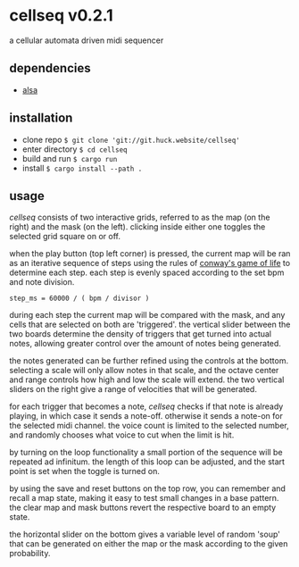 # cellseq v0.2.1

a cellular automata driven midi sequencer

## dependencies

- [alsa](https://www.alsa-project.org)

## installation

- clone repo `$ git clone 'git://git.huck.website/cellseq'`
- enter directory `$ cd cellseq`
- build and run `$ cargo run`
- install `$ cargo install --path .`

## usage

*cellseq* consists of two interactive grids, referred to as the map (on the right)
and the mask (on the left). clicking inside either one toggles the selected grid
square on or off.

when the play button (top left corner) is pressed, the current map will be ran
as an iterative sequence of steps using the rules of
[conway's game of life](https://en.wikipedia.org/wiki/Conway%27s_Game_of_Life)
to determine each step. each step is evenly spaced according to the set bpm and
note division.

    step_ms = 60000 / ( bpm / divisor )

during each step the current map will be compared with the mask, and any cells
that are selected on both are 'triggered'. the vertical slider between the two
boards determine the density of triggers that get turned into actual notes,
allowing greater control over the amount of notes being generated.

the notes generated can be further refined using the controls at the bottom.
selecting a scale will only allow notes in that scale, and the octave center
and range controls how high and low the scale will extend. the two vertical
sliders on the right give a range of velocities that will be generated.

for each trigger that becomes a note, *cellseq* checks if that note is already
playing, in which case it sends a note-off. otherwise it sends a note-on for the
selected midi channel. the voice count is limited to the selected number,
and randomly chooses what voice to cut when the limit is hit.

by turning on the loop functionality a small portion of the sequence will be
repeated ad infinitum. the length of this loop can be adjusted, and the start
point is set when the toggle is turned on.

by using the save and reset buttons on the top row, you can remember and recall
a map state, making it easy to test small changes in a base pattern. the clear
map and mask buttons revert the respective board to an empty state.

the horizontal slider on the bottom gives a variable level of random 'soup' that can be
generated on either the map or the mask according to the given probability.
